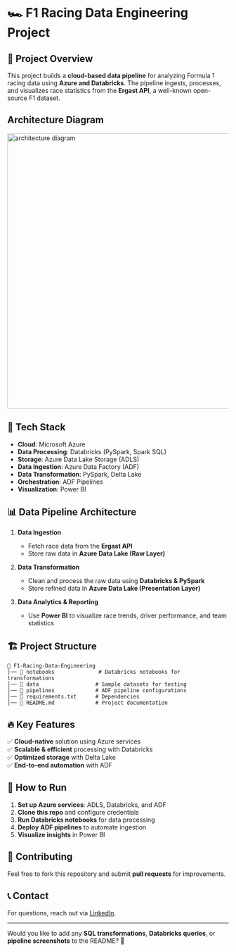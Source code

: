 # 🏎️ F1 Racing Data Engineering Project

## 📌 Project Overview  
This project builds a **cloud-based data pipeline** for analyzing Formula 1 racing data using **Azure and Databricks**. The pipeline ingests, processes, and visualizes race statistics from the **Ergast API**, a well-known open-source F1 dataset.

## Architecture Diagram

<img width="626" alt="architecture diagram" src="https://github.com/user-attachments/assets/3b6a0f49-04c0-459c-81fe-f4fda60b1916" />

## 🚀 Tech Stack  
- **Cloud**: Microsoft Azure  
- **Data Processing**: Databricks (PySpark, Spark SQL)  
- **Storage**: Azure Data Lake Storage (ADLS)  
- **Data Ingestion**: Azure Data Factory (ADF)  
- **Data Transformation**: PySpark, Delta Lake  
- **Orchestration**: ADF Pipelines  
- **Visualization**: Power BI  

## 📊 Data Pipeline Architecture  
1. **Data Ingestion**  
   - Fetch race data from the **Ergast API**  
   - Store raw data in **Azure Data Lake (Raw Layer)**  

2. **Data Transformation**  
   - Clean and process the raw data using **Databricks & PySpark**  
   - Store refined data in **Azure Data Lake (Presentation Layer)**  

3. **Data Analytics & Reporting**  
   - Use **Power BI** to visualize race trends, driver performance, and team statistics  

## 🏗️ Project Structure  
```
📂 F1-Racing-Data-Engineering
│── 📂 notebooks              # Databricks notebooks for transformations
│── 📂 data                  # Sample datasets for testing
│── 📂 pipelines             # ADF pipeline configurations
│── 📜 requirements.txt      # Dependencies
│── 📜 README.md             # Project documentation
```

## 🔥 Key Features  
✅ **Cloud-native** solution using Azure services  
✅ **Scalable & efficient** processing with Databricks  
✅ **Optimized storage** with Delta Lake  
✅ **End-to-end automation** with ADF  

## 🎯 How to Run  
1. **Set up Azure services**: ADLS, Databricks, and ADF  
2. **Clone this repo** and configure credentials  
3. **Run Databricks notebooks** for data processing  
4. **Deploy ADF pipelines** to automate ingestion  
5. **Visualize insights** in Power BI  

## 🤝 Contributing  
Feel free to fork this repository and submit **pull requests** for improvements.  

## 📞 Contact  
For questions, reach out via [LinkedIn](https://www.linkedin.com/in/srinivas-gupta).  

---

Would you like to add any **SQL transformations**, **Databricks queries**, or **pipeline screenshots** to the README? 🚀
